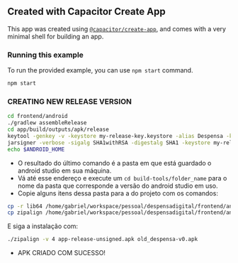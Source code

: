 ## Created with Capacitor Create App

This app was created using [`@capacitor/create-app`](https://github.com/ionic-team/create-capacitor-app),
and comes with a very minimal shell for building an app.

### Running this example

To run the provided example, you can use `npm start` command.

```bash
npm start
```

### CREATING NEW RELEASE VERSION

```bash
cd frontend/android
./gradlew assembleRelease
cd app/build/outputs/apk/release
keytool -genkey -v -keystore my-release-key.keystore -alias Despensa -keyalg RSA -keysize 2048 -validity 10000
jarsigner -verbose -sigalg SHA1withRSA -digestalg SHA1 -keystore my-release-key.keystore app-release-unsigned.apk Despensa
echo $ANDROID_HOME
```

- O resultado do último comando é a pasta em que está guardado o android studio em sua máquina.
- Vá até esse endereço e execute um `cd build-tools/folder_name` para o nome da pasta que corresponde a versão do android studio em uso.
- Copie alguns itens dessa pasta para a do projeto com os comandos:

```bash
cp -r lib64 /home/gabriel/workspace/pessoal/despensadigital/frontend/android/app/build/outputs/apk/release (MAS COM O SEU ENDEREÇO!!!)
cp zipalign /home/gabriel/workspace/pessoal/despensadigital/frontend/android/app/build/outputs/apk/release (MAS COM O SEU ENDEREÇO!!!)
```
E siga a instalação com:
```bash
./zipalign -v 4 app-release-unsigned.apk old_despensa-v0.apk
```

- APK CRIADO COM SUCESSO!
